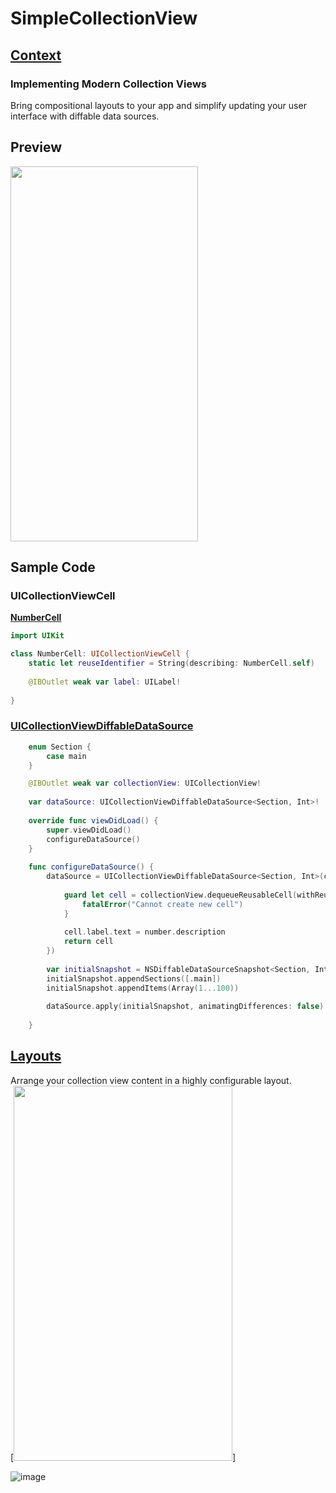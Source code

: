 # SimpleCollectionView  
## **[Context](https://developer.apple.com/documentation/uikit/views_and_controls/collection_views/implementing_modern_collection_views)**  
### Implementing Modern Collection Views
Bring compositional layouts to your app and simplify updating your user interface with diffable data sources.  

## Preview  
<img src="https://user-images.githubusercontent.com/47273077/129506158-41541783-0909-41e2-90de-4f2feaa17642.png" width="300" height="600">

## Sample Code  
### UICollectionViewCell  
**[NumberCell](https://github.com/YamamotoDesu/SimpleCollectionView/blob/main/CollectionView/NumberCell.swift)**
```swift  
import UIKit

class NumberCell: UICollectionViewCell {
    static let reuseIdentifier = String(describing: NumberCell.self)
    
    @IBOutlet weak var label: UILabel!
    
}

```  

### **[UICollectionViewDiffableDataSource](https://github.com/YamamotoDesu/SimpleCollectionView/blob/main/CollectionView/ViewController.swift)**
```swift  
    enum Section {
        case main
    }

    @IBOutlet weak var collectionView: UICollectionView!
    
    var dataSource: UICollectionViewDiffableDataSource<Section, Int>!
    
    override func viewDidLoad() {
        super.viewDidLoad()
        configureDataSource()
    }
    
    func configureDataSource() {
        dataSource = UICollectionViewDiffableDataSource<Section, Int>(collectionView: self.collectionView, cellProvider: { (collectionView, indexPath, number) -> UICollectionViewCell? in
            
            guard let cell = collectionView.dequeueReusableCell(withReuseIdentifier: NumberCell.reuseIdentifier, for: indexPath) as? NumberCell else {
                fatalError("Cannot create new cell")
            }
            
            cell.label.text = number.description
            return cell
        })
        
        var initialSnapshot = NSDiffableDataSourceSnapshot<Section, Int>()
        initialSnapshot.appendSections([.main])
        initialSnapshot.appendItems(Array(1...100))
        
        dataSource.apply(initialSnapshot, animatingDifferences: false)
        
    }

```  

## **[Layouts](https://developer.apple.com/documentation/uikit/views_and_controls/collection_views/layouts)**  
Arrange your collection view content in a highly configurable layout.  
[<img src="https://user-images.githubusercontent.com/47273077/129505382-e22ca111-bcd6-47a9-8677-4394ca68992c.png" width="350" height="600">]

![image](https://user-images.githubusercontent.com/47273077/129506031-de2cf9db-a607-426f-b943-a9c119821981.png)




